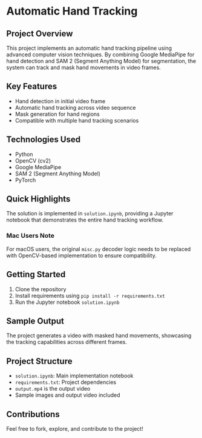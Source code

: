 # Automatic Hand Tracking

## Project Overview

This project implements an automatic hand tracking pipeline using advanced computer vision techniques. By combining Google MediaPipe for hand detection and SAM 2 (Segment Anything Model) for segmentation, the system can track and mask hand movements in video frames.

## Key Features

- Hand detection in initial video frame
- Automatic hand tracking across video sequence
- Mask generation for hand regions
- Compatible with multiple hand tracking scenarios

## Technologies Used

- Python
- OpenCV (cv2)
- Google MediaPipe
- SAM 2 (Segment Anything Model)
- PyTorch

## Quick Highlights

The solution is implemented in `solution.ipynb`, providing a Jupyter notebook that demonstrates the entire hand tracking workflow. 

### Mac Users Note

For macOS users, the original `misc.py` decoder logic needs to be replaced with OpenCV-based implementation to ensure compatibility.

## Getting Started

1. Clone the repository
2. Install requirements using `pip install -r requirements.txt`
3. Run the Jupyter notebook `solution.ipynb`

## Sample Output

The project generates a video with masked hand movements, showcasing the tracking capabilities across different frames.

## Project Structure

- `solution.ipynb`: Main implementation notebook
- `requirements.txt`: Project dependencies
- `output.mp4` is the output video
- Sample images and output video included

## Contributions

Feel free to fork, explore, and contribute to the project!
